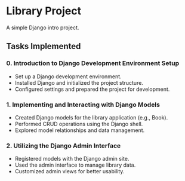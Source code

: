 # Library Project

A simple Django intro project.

## Tasks Implemented
### 0. Introduction to Django Development Environment Setup
- Set up a Django development environment.
- Installed Django and initialized the project structure.
- Configured settings and prepared the project for development.

### 1. Implementing and Interacting with Django Models
- Created Django models for the library application (e.g., Book).
- Performed CRUD operations using the Django shell.
- Explored model relationships and data management.

### 2. Utilizing the Django Admin Interface
- Registered models with the Django admin site.
- Used the admin interface to manage library data.
- Customized admin views for better usability.
